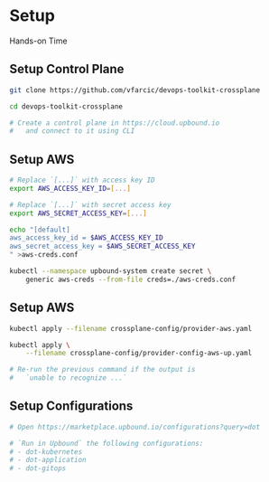 <!-- .slide: data-background="../img/background/hands-on.jpg" -->
# Setup

<div class="label">Hands-on Time</div>


## Setup Control Plane

```bash
git clone https://github.com/vfarcic/devops-toolkit-crossplane

cd devops-toolkit-crossplane

# Create a control plane in https://cloud.upbound.io
#   and connect to it using CLI
```


## Setup AWS

```bash
# Replace `[...]` with access key ID
export AWS_ACCESS_KEY_ID=[...]

# Replace `[...]` with secret access key
export AWS_SECRET_ACCESS_KEY=[...]

echo "[default]
aws_access_key_id = $AWS_ACCESS_KEY_ID
aws_secret_access_key = $AWS_SECRET_ACCESS_KEY
" >aws-creds.conf

kubectl --namespace upbound-system create secret \
    generic aws-creds --from-file creds=./aws-creds.conf
```


## Setup AWS

```bash
kubectl apply --filename crossplane-config/provider-aws.yaml

kubectl apply \
    --filename crossplane-config/provider-config-aws-up.yaml

# Re-run the previous command if the output is
#   `unable to recognize ...`
```


## Setup Configurations

```bash
# Open https://marketplace.upbound.io/configurations?query=dot

# `Run in Upbound` the following configurations:
# - dot-kubernetes
# - dot-application
# - dot-gitops
```
